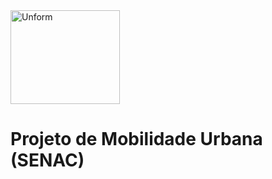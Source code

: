 <img src="https://encrypted-tbn0.gstatic.com/images?q=tbn:ANd9GcQzKVrVcrrTL7A8B75qwwrpkAx3uOewEt9RbA&s" height="150" width="175" alt="Unform" />

# Projeto de Mobilidade Urbana (SENAC)